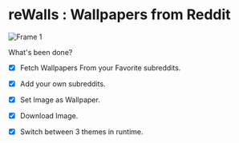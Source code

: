 # reWalls : Wallpapers from Reddit
![Frame 1](https://user-images.githubusercontent.com/29589003/71420314-ad272980-269c-11ea-8239-c05daa866f7d.png)

What's been done?

- [x] Fetch Wallpapers From your Favorite subreddits.
- [x] Add your own subreddits.
- [x] Set Image as Wallpaper.
- [x] Download Image.
- [x] Switch between 3 themes in runtime.

